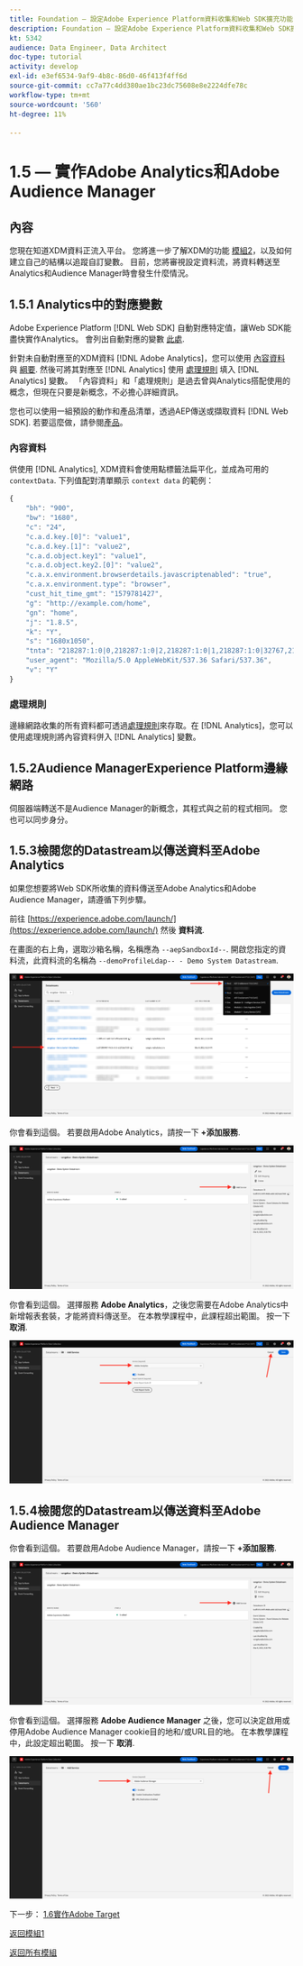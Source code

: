 ```yaml
---
title: Foundation — 設定Adobe Experience Platform資料收集和Web SDK擴充功能 — 實作Adobe Analytics和Adobe Audience Manager
description: Foundation — 設定Adobe Experience Platform資料收集和Web SDK擴充功能 — 實作Adobe Analytics和Adobe Audience Manager
kt: 5342
audience: Data Engineer, Data Architect
doc-type: tutorial
activity: develop
exl-id: e3ef6534-9af9-4b8c-86d0-46f413f4ff6d
source-git-commit: cc7a77c4dd380ae1bc23dc75608e8e2224dfe78c
workflow-type: tm+mt
source-wordcount: '560'
ht-degree: 11%

---
```


# 1.5 — 實作Adobe Analytics和Adobe Audience Manager

## 內容

您現在知道XDM資料正流入平台。 您將進一步了解XDM的功能 [模組2](./../module2/data-ingestion.md)，以及如何建立自己的結構以追蹤自訂變數。 目前，您將審視設定資料流，將資料轉送至Analytics和Audience Manager時會發生什麼情況。

## 1.5.1 Analytics中的對應變數

Adobe Experience Platform [!DNL Web SDK] 自動對應特定值，讓Web SDK能盡快實作Analytics。 會列出自動對應的變數 [此處](https://experienceleague.adobe.com/docs/experience-platform/edge/data-collection/adobe-analytics/automatically-mapped-vars.html#data-collection).

針對未自動對應至的XDM資料 [!DNL Adobe Analytics]，您可以使用 [內容資料](https://experienceleague.adobe.com/docs/analytics/implementation/vars/page-vars/contextdata.html?lang=zh-Hant) 與 [綱要](https://experienceleague.adobe.com/docs/experience-platform/xdm/schema/composition.html?lang=zh-Hant). 然後可將其對應至 [!DNL Analytics] 使用 [處理規則](https://experienceleague.adobe.com/docs/analytics/admin/admin-tools/processing-rules/processing-rules-configuration/t-processing-rules.html?lang=zh-Hant) 填入 [!DNL Analytics] 變數。 「內容資料」和「處理規則」是過去曾與Analytics搭配使用的概念，但現在只要是新概念，不必擔心詳細資訊。

您也可以使用一組預設的動作和產品清單，透過AEP傳送或擷取資料 [!DNL Web SDK]. 若要這麼做，請參閱[產品](https://experienceleague.adobe.com/docs/experience-platform/edge/data-collection/collect-commerce-data.html?lang=en#data-collection)。

### 內容資料

供使用 [!DNL Analytics], XDM資料會使用點標籤法扁平化，並成為可用的 `contextData`. 下列值配對清單顯示 `context data` 的範例：

```javascript
{
    "bh": "900",
    "bw": "1680",
    "c": "24",
    "c.a.d.key.[0]": "value1",
    "c.a.d.key.[1]": "value2",
    "c.a.d.object.key1": "value1",
    "c.a.d.object.key2.[0]": "value2",
    "c.a.x.environment.browserdetails.javascriptenabled": "true",
    "c.a.x.environment.type": "browser",
    "cust_hit_time_gmt": "1579781427",
    "g": "http://example.com/home",
    "gn": "home",
    "j": "1.8.5",
    "k": "Y",
    "s": "1680x1050",
    "tnta": "218287:1:0|0,218287:1:0|2,218287:1:0|1,218287:1:0|32767,218287:1:01,218287:1:0|0,218287:1:0|1,218287:1:0|0,218287:1:0|1",
    "user_agent": "Mozilla/5.0 AppleWebKit/537.36 Safari/537.36",
    "v": "Y"
}
```

### 處理規則

邊緣網路收集的所有資料都可透過[處理規則](https://experienceleague.adobe.com/docs/analytics/admin/admin-tools/processing-rules/processing-rules-configuration/t-processing-rules.html)來存取。在 [!DNL Analytics]，您可以使用處理規則將內容資料併入 [!DNL Analytics] 變數。

## 1.5.2Audience ManagerExperience Platform邊緣網路

伺服器端轉送不是Audience Manager的新概念，其程式與之前的程式相同。 您也可以同步身分。

## 1.5.3檢閱您的Datastream以傳送資料至Adobe Analytics

如果您想要將Web SDK所收集的資料傳送至Adobe Analytics和Adobe Audience Manager，請遵循下列步驟。

前往 [https://experience.adobe.com/launch/](https://experience.adobe.com/launch/) 然後 **資料流**.

在畫面的右上角，選取沙箱名稱，名稱應為 `--aepSandboxId--`. 開啟您指定的資料流，此資料流的名稱為 `--demoProfileLdap-- - Demo System Datastream`.

![按一下左側導覽中的「邊緣設定」圖示](./images/edgeconfig1b.png)

你會看到這個。 若要啟用Adobe Analytics，請按一下 **+添加服務**.

![AEP Debugger](./images/aa2.png)

你會看到這個。 選擇服務 **Adobe Analytics**，之後您需要在Adobe Analytics中新增報表套裝，才能將資料傳送至。 在本教學課程中，此課程超出範圍。 按一下 **取消**.

![AEP Debugger](./images/aa3.png)

## 1.5.4檢閱您的Datastream以傳送資料至Adobe Audience Manager

你會看到這個。 若要啟用Adobe Audience Manager，請按一下 **+添加服務**.

![AEP Debugger](./images/aa2.png)

你會看到這個。 選擇服務 **Adobe Audience Manager** 之後，您可以決定啟用或停用Adobe Audience Manager cookie目的地和/或URL目的地。 在本教學課程中，此設定超出範圍。 按一下 **取消**.

![AEP Debugger](./images/aam1.png)

下一步： [1.6實作Adobe Target](./ex6.md)

[返回模組1](./data-ingestion-launch-web-sdk.md)

[返回所有模組](./../../overview.md)
